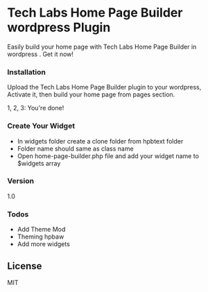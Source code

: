 # Tech Labs Home Page Builder wordpress Plugin

Easily build your home page with Tech Labs Home Page Builder in wordpress . Get it now!

### Installation
Upload the Tech Labs Home Page Builder plugin to your wordpress, Activate it, then build your home page from pages section.

1, 2, 3: You\'re done!

### Create Your Widget
* In widgets folder create a clone folder from hpbtext folder
* Folder name should same as class name
* Open home-page-builder.php file and add your widget name to $widgets array

### Version
1.0

### Todos

 - Add Theme Mod
 - Theming hpbaw
 - Add more widgets

License
----

MIT